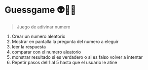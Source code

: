 # Guessgame 👽🐱‍🐉
>Juego de adivinar numero
1. Crear un numero aleatorio
2. Mostrar en pantalla la pregunta del numero a eleguir
3. leer la respuesta
4. comparar con el numero aleatorio
5. monstrar resultado si es verdadero o si es falso volver a intentar
6. Repetir pasos del 1 al 5 hasta que el usuario le atine